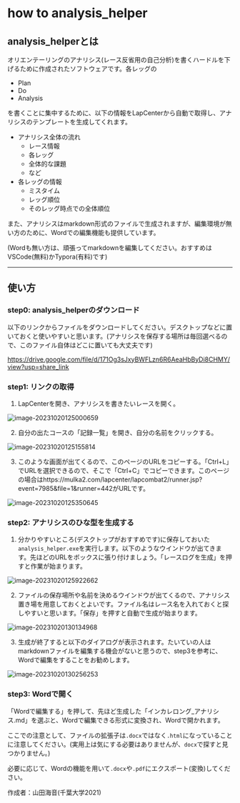 # how to analysis_helper

## analysis_helperとは

オリエンテーリングのアナリシス(レース反省用の自己分析)を書くハードルを下げるために作成されたソフトウェアです。各レッグの

+ Plan
+ Do
+ Analysis

を書くことに集中するために、以下の情報をLapCenterから自動で取得し、アナリシスのテンプレートを生成してくれます。

+ アナリシス全体の流れ
  + レース情報
  + 各レッグ
  + 全体的な課題
  + など
+ 各レッグの情報
  + ミスタイム
  + レッグ順位
  + そのレッグ時点での全体順位

また、アナリシスはmarkdown形式のファイルで生成されますが、編集環境が無い方のために、Wordでの編集機能も提供しています。

(Wordも無い方は、頑張ってmarkdownを編集してください。おすすめはVSCode(無料)かTypora(有料)です)

---



## 使い方

### step0: analysis_helperのダウンロード

以下のリンクからファイルをダウンロードしてください。デスクトップなどに置いておくと使いやすいと思います。(アナリシスを保存する場所は毎回選べるので、このファイル自体はどこに置いても大丈夫です)

https://drive.google.com/file/d/171Og3sJxyBWFLzn6R6AeaHbByDi8CHMY/view?usp=share_link

### step1: リンクの取得

1. LapCenterを開き、アナリシスを書きたいレースを開く。

![image-20231020125000659](C:\Users\kaito\AppData\Roaming\Typora\typora-user-images\image-20231020125000659.png)

2. 自分の出たコースの「記録一覧」を開き、自分の名前をクリックする。

![image-20231020125155814](C:\Users\kaito\AppData\Roaming\Typora\typora-user-images\image-20231020125155814.png)

3. このような画面が出てくるので、このページのURLをコピーする。「Ctrl+L」でURLを選択できるので、そこで「Ctrl+C」でコピーできます。このページの場合はhttps://mulka2.com/lapcenter/lapcombat2/runner.jsp?event=7985&file=1&runner=442がURLです。

![image-20231020125350645](C:\Users\kaito\AppData\Roaming\Typora\typora-user-images\image-20231020125350645.png)

### step2: アナリシスのひな型を生成する

1. 分かりやすいところ(デスクトップがおすすめです)に保存しておいた`analysis_helper.exe`を実行します。以下のようなウインドウが出てきます。先ほどのURLをボックスに張り付けましょう。「レースログを生成」を押すと作業が始まります。

![image-20231020125922662](C:\Users\kaito\AppData\Roaming\Typora\typora-user-images\image-20231020125922662.png)

2. ファイルの保存場所や名前を決めるウインドウが出てくるので、アナリシス置き場を用意しておくとよいです。ファイル名はレース名を入れておくと探しやすいと思います。「保存」を押すと自動で生成が始まります。

![image-20231020130134968](C:\Users\kaito\AppData\Roaming\Typora\typora-user-images\image-20231020130134968.png)

3. 生成が終了すると以下のダイアログが表示されます。たいていの人はmarkdownファイルを編集する機会がないと思うので、step3を参考に、Wordで編集をすることをお勧めします。

![image-20231020130256253](C:\Users\kaito\AppData\Roaming\Typora\typora-user-images\image-20231020130256253.png)

### step3: Wordで開く

「Wordで編集する」を押して、先ほど生成した「インカレロング\_アナリシス.md」を選ぶと、Wordで編集できる形式に変換され、Wordで開かれます。

ここでの注意として、ファイルの拡張子は`.docx`ではなく`.html`になっていることに注意してください。(実用上は気にする必要はありませんが、`docx`で探すと見つかりません。)

必要に応じて、Wordの機能を用いて`.docx`や`.pdf`にエクスポート(変換)してください。



作成者：山田海音(千葉大学2021)